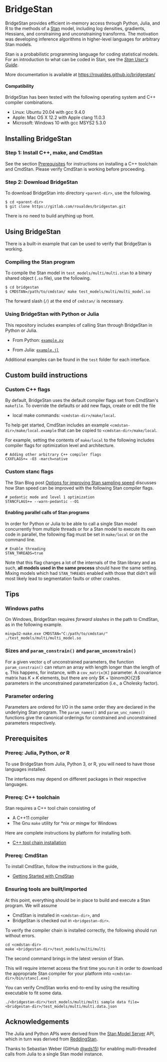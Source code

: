 # BridgeStan

BridgeStan provides efficient in-memory access through Python, Julia,
and R to the methods of a [Stan](https://mc-stan.org) model, including
log densities, gradients, Hessians, and constraining and unconstraining
transforms.  The motivation was developing inference algorithms in
higher-level languages for arbitrary Stan models.

Stan is a probabilistic programming language for coding statistical
models.  For an introduction to what can be coded in Stan, see the
[*Stan User's Guide*](https://mc-stan.org/docs/stan-users-guide/index.html).


More documentation is available at https://roualdes.github.io/bridgestan/


#### Compatibility

BridgeStan has been tested with the following operating system and C++
compiler combinations.

* Linux: Ubuntu 20.04 with gcc 9.4.0
* Apple: Mac OS X 12.2 with Apple clang 11.0.3
* Microsoft: Windows 10 with gcc MSYS2 5.3.0


## Installing BridgeStan

### Step 1: Install C++, make, and CmdStan

See the section [Prerequisites](#prerequisites) for instructions on
installing a C++ toolchain and CmdStan.  Please verify CmdStan is
working before proceeding.

### Step 2: Download BridgeStan

To download BridgeStan into directory `<parent-dir>`, use the following.

```shell
$ cd <parent-dir>
$ git clone https://gitlab.com/roualdes/bridgestan.git
```

There is no need to build anything up front.


## Using BridgeStan

There is a built-in example that can be used to verify that BridgeStan
is working.

### Compiling the Stan program

To compile the Stan model in `test_models/multi/multi.stan` to a binary
shared object (`.so` file), use the following.

```
$ cd bridgestan
$ CMDSTAN=/path/to/cmdstan/ make test_models/multi/multi_model.so
```

The forward slash (`/`) at the end of `cmdstan/` is necessary.

### Using BridgeStan with Python or Julia

This repository includes examples of calling Stan through BridgeStan
in Python or Julia.

* From Python: [`example.py`](julia/example.py)

* From Julia: [`example.jl`](python/example.jl)

Additional examples can be found in the `test` folder for each interface.

## Custom build instructions

### Custom C++ flags

By default, BridgeStan uses the default compiler flags set from
CmdStan's `makefile`.  To override the defaults or add new flags, create
or edit the file

* local make commands: `<cmdstan-dir>/make/local`.

To help get started, CmdStan includes an example
`<cmdstan-dir>/make/local.example` that can be copied to
`<cmdstan-dir>/make/local`.


For example, setting the contents of `make/local` to the following
includes compiler flags for optimization level and architecture.

```
# Adding other arbitrary C++ compiler flags
CXXFLAGS+= -O3 -march=native
```

### Custom stanc flags

The Stan Blog post [Options for improving Stan sampling
speed](https://blog.mc-stan.org/2022/08/03/options-for-improving-stan-sampling-speed/)
discusses how Stan speed can be improved with the following Stan
compiler flags.

```
# pedantic mode and level 1 optimization
STANCFLAGS+= --warn-pedantic --O1
```

#### Enabling parallel calls of Stan programs

In order for Python or Julia to be able to call a single Stan model
concurrently from multiple threads or for a Stan model to execute its
own code in parallel, the following flag must be set in `make/local`
or on the command line.

```
# Enable threading
STAN_THREADS=true
```

Note that this flag changes a lot of the internals of the Stan library
and as such, **all models used in the same process** should have the same
setting. Mixing models which had `STAN_THREADS` enabled with those that didn't
will most likely lead to segmentation faults or other crashes.


## Tips

### Windows paths

On Windows, BridgeStan requires *forward slashes* in the path to
CmdStan, as in the following example.

```shell
mingw32-make.exe CMDSTAN="C:/path/to/cmdstan/" ./test_models/multi/multi_model.so
```

### Sizes and `param_constrain()` and `param_unconstrain()`

For a given vector `q` of unconstrained parameters, the function
`param_constrain()` can return an array with length longer than the
length of `q`.  This happens, for instance, with a `cov_matrix[K]`
parameter.  A covariance matrix has $K \times K$ elements,
but there are only $K + \binom{K}{2}$ parameters in the unconstrained
parameterization (i.e., a Cholesky factor).

### Parameter ordering

Parameters are ordered for I/O in the same order they are declared in
the underlying Stan program. The `param_names()` and `param_unc_names()`
functions give the canonical orderings for constrained and unconstrained
parameters respectively.

## Prerequisites

### Prereq: Julia, Python, *or* R

To use BridgeStan from Julia, Python 3, or R, you will need to have those
languages installed.

The interfaces may depend on different packages in their respective languages.

### Prereq: C++ toolchain

Stan requires a C++ tool chain consisting of

* A C++11 compiler
* The Gnu `make` utility for \*nix *or* mingw for Windows

Here are complete instructions by platform for installing both.

* [C++ tool chain installation](https://mc-stan.org/docs/cmdstan-guide/cmdstan-installation.html#cpp-toolchain)

### Prereq: CmdStan

To install CmdStan, follow the instructions in the guide,

* [Getting Started with CmdStan](https://mc-stan.org/docs/cmdstan-guide/cmdstan-installation.html)


### Ensuring tools are built/imported

At this point, everything should be in place to build and execute a
Stan program.  We will assume

* CmdStan is installed in `<cmdstan-dir>`, and
* BridgeStan is checked out in `<bridgestan-dir>`.

To verify the compiler chain is installed correctly, the following
should run without errors.

```shell
cd <cmdstan-dir>
make <bridgestan-dir>/test_models/multi/multi
```

The second command brings in the latest version of Stan.

This will require internet access the first time you run it in order
to download the appropriate Stan compiler for your platform into
`<cmdstan-dir>/bin/stanc[.exe]`

You can verify CmdStan works end-to-end by using the resulting
executable to fit some data.

```shell
./<bridgestan-dir>/test_models/multi/multi sample data file=<bridgestan-dir>/test_models/multi/multi.data.json
```


## Acknowledgements

The Julia and Python APIs were derived from the
[Stan Model Server](https://github.com/bob-carpenter/stan-model-server/)
API, which in turn was derived from
[ReddingStan](https://github.com/dmuck/redding-stan).

Thanks to Sebastian Weber (GitHub [@wds15](https://github.com/wds15))
for enabling multi-threaded calls from Julia to a single Stan model instance.
